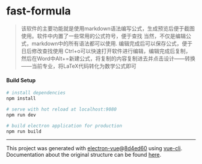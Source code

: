 # fast-formula

> 该软件的主要功能就是使用markdown语法编写公式，生成预览后便于截图使用。软件中内置了一些常用的公式符号，便于查找
> 当然，不仅是编辑公式，markdown中的所有语法都可以使用.
> 编辑完成后可以保存公式，便于日后修改查找使用
> Ctrl+o可以快速打开软件进行编辑，编辑完成后复制，然后在Word中Alt+=新建公式，将复制的内容复制进去并点击设计——转换——当前专业，将LaTeX代码转化为数学公式即可

#### Build Setup

``` bash
# install dependencies
npm install

# serve with hot reload at localhost:9080
npm run dev

# build electron application for production
npm run build


```

---

This project was generated with [electron-vue](https://github.com/SimulatedGREG/electron-vue)@[8d4ed60](https://github.com/SimulatedGREG/electron-vue/tree/8d4ed607d65300381a8f47d97923eb07832b1a9a) using [vue-cli](https://github.com/vuejs/vue-cli). Documentation about the original structure can be found [here](https://simulatedgreg.gitbooks.io/electron-vue/content/index.html).
